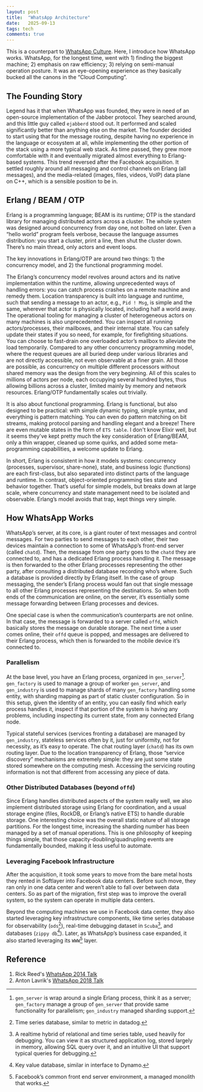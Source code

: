 ```yaml
---
layout: post
title:  "WhatsApp Architecture"
date:   2025-09-13
tags: tech 
comments: true
---
```


This is a counterpart to [WhatsApp Culture](https://xianxu.github.io/2025/04/18/culture-wa.html). Here, I introduce how WhatsApp works. WhatsApp, for the longest time, went with 1\) finding the biggest machine; 2\) emphasis on raw efficiency; 3\) relying on semi-manual operation posture. It was an eye-opening experience as they basically bucked all the canons in the “Cloud Computing”. 

## The Founding Story 

Legend has it that when WhatsApp was founded, they were in need of an open-source implementation of the Jabber protocol. They searched around, and this little guy called `ejabberd` stood out. It performed and scaled significantly better than anything else on the market. The founder decided to start using that for the message routing, despite having no experience in the language or ecosystem at all, while implementing the other portion of the stack using a more typical web stack. As time passed, they grew more comfortable with it and eventually migrated almost everything to Erlang-based systems. This trend reversed after the Facebook acquisition. It settled roughly around all messaging and control channels on Erlang (all messages), and the media-related (images, files, videos, VoIP) data plane on C++, which is a sensible position to be in. 

## Erlang / BEAM / OTP 

Erlang is a programming language; BEAM is its runtime; OTP is the standard library for managing distributed actors across a cluster. The whole system was designed around concurrency from day one, not bolted on later. Even a “hello world” program feels verbose, because the language assumes distribution: you start a cluster, print a line, then shut the cluster down. There’s no main thread, only actors and event loops. 

The key innovations in Erlang/OTP are around two things: 1\) the concurrency model, and 2\) the functional programming model. 

The Erlang’s concurrency model revolves around actors and its native implementation within the runtime, allowing unprecedented ways of handling errors: you can catch process crashes on a remote machine and remedy them. Location transparency is built into language and runtime, such that sending a message to an actor, e.g., `Pid ! Msg`, is simple and the same, wherever that actor is physically located, including half a world away. The operational tooling for managing a cluster of heterogeneous actors on many machines is also unprecedented. You can inspect all running actors/processes, their mailboxes, and their internal state. You can safely update their states if you so need, for example, for firefighting situations. You can choose to fast-drain one overloaded actor’s mailbox to alleviate the load temporarily. Compared to any other concurrency programming model, where the request queues are all buried deep under various libraries and are not directly accessible, not even observable at a finer grain. All those are possible, as concurrency on multiple different processors without shared memory was the design from the very beginning. All of this scales to millions of actors per node, each occupying several hundred bytes, thus allowing billions across a cluster, limited mainly by memory and network resources. Erlang/OTP fundamentally scales out trivially. 

It is also about functional programming. Erlang is functional, but also designed to be practical: with simple dynamic typing, simple syntax, and everything is pattern matching. You can even do pattern matching on bit streams, making protocol parsing and handling elegant and a breeze\! There are even mutable states in the form of `ETS table`. I don't know Elixir well, but it seems they've kept pretty much the key consideration of Erlang/BEAM, only a thin wrapper, cleaned up some quirks, and added some meta-programming capabilities, a welcome update to Erlang. 

In short, Erlang is consistent in how it models systems: concurrency (processes, supervisor, share-none), state, and business logic (functions) are each first-class, but also separated into distinct parts of the language and runtime. In contrast, object-oriented programming ties state and behavior together. That’s useful for simple models, but breaks down at large scale, where concurrency and state management need to be isolated and observable. Erlang’s model avoids that trap, kept things very simple. 

## How WhatsApp Works 

WhatsApp’s server, at its core, is a giant router of text messages and control messages. For two parties to send messages to each other, their two devices maintain a connection to some of WhatsApp’s front-end server (called `chatd`). Then, the message from one party goes to the `chatd` they are connected to, and has a dedicated Erlang process handling it. The message is then forwarded to the other Erlang processes representing the other party, after consulting a distributed database recording who’s where. Such a database is provided directly by Erlang itself. In the case of group messaging, the sender’s Erlang process would fan out that single message to all other Erlang processes representing the destinations. So when both ends of the communication are online, on the server, it’s essentially some message forwarding between Erlang processes and devices. 

One special case is when the communication’s counterparts are not online. In that case, the message is forwarded to a server called `offd`, which basically stores the message on durable storage. The next time a user comes online, their `offd` queue is popped, and messages are delivered to their Erlang process, which then is forwarded to the mobile device it’s connected to. 

### Parallelism

At the base level, you have an Erlang process, organized in `gen_server`[^1]. `gen_factory` is used to manage a group of worker `gen_server`, and `gen_industry` is used to manage shards of many `gen_factory` handling some entity, with sharding mapping as part of static cluster configuration. So in this setup, given the identity of an entity, you can easily find which early process handles it, inspect if that portion of the system is having any problems, including inspecting its current state, from any connected Erlang node. 

Typical stateful services (services fronting a database) are managed by `gen_industry`, stateless services often by it, just for uniformity, not for necessity, as it’s easy to operate. The chat routing layer (`chatd`) has its own routing layer. Due to the location transparency of Erlang, those “service discovery” mechanisms are extremely simple: they are just some state stored somewhere on the computing mesh. Accessing the servicing routing information is not that different from accessing any piece of data. 

### Other Distributed Databases (beyond `offd`)

Since Erlang handles distributed aspects of the system really well, we also implement distributed storage using Erlang for coordination, and a usual storage engine (files, RockDB, or Erlang’s native ETS) to handle durable storage. One interesting choice was the overall static nature of all storage partitions. For the longest time, increasing the sharding number has been managed by a set of manual operations. This is one philosophy of keeping things simple, that those capacity-doubling/quadrupling events are fundamentally bounded, making it less useful to automate. 

### Leveraging Facebook Infrastructure 

After the acquisition, it took some years to move from the bare metal hosts they rented in Softlayer into Facebook data centers. Before such move, they ran only in one data center and weren’t able to fall over between data centers. So as part of the migration, first step was to improve the overall system, so the system can operate in multiple data centers.

Beyond the computing machines we use in Facebook data center, they also started leveraging key infrastructure components, like time series database for observability (`ods`[^2]), real-time debugging dataset in `Scuba`[^3], and databases (`zippy db`[^4]). Later, as WhatsApp’s business case expanded, it also started leveraging its `WWW`[^5] layer. 

## Reference 

1. Rick Reed's [WhatsApp 2014 Talk](https://videog.infoq.com/downloads/pdfdownloads/presentations/Erlang2014-RickReed-ThatsBillionwithaBScalingtotheNextLevelatWhatsApp.pdf)   
2. Anton Lavrik's [WhatsApp 2018 Talk](https://www.codemesh.io/uploads/media/default/0001/01/190cbb93b3aeab99aba07d051a857d05a46bf4d1.pdf) 

[^1]:  `gen_server` is wrap around a single Erlang process, think it as a server; `gen_factory` manage a group of `gen_server` that provide same functionality for parallelism; `gen_industry` managed sharding support. 

[^2]:  Time series database, similar to metric in datadog. 

[^3]:  A realtime hybrid of relational and time series table, used heavily for debugging. You can view it as structured application log, stored largely in memory, allowing SQL query over it, and an intuitive UI that support typical queries for debugging. 

[^4]:  Key value database, similar in interface to Dynamo. 

[^5]:  Facebook’s common front end server environment, a managed monolith that works.
